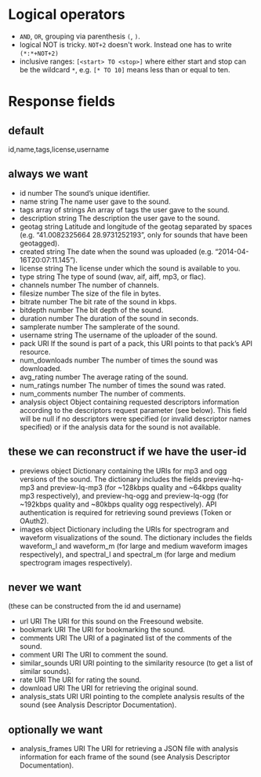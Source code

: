 # Logical operators

- `AND`, `OR`, grouping via parenthesis `(`, `)`.
- logical NOT is tricky. `NOT+2` doesn't work.
  Instead one has to write `(*:*+NOT+2)`
- inclusive ranges: `[<start> TO <stop>]` where
  either start and stop can be the wildcard `*`,
  e.g. `[* TO 10]` means less than or equal to ten.
  
# Response fields

## default

id,name,tags,license,username

## always we want

- id 	number 	The sound’s unique identifier.
- name 	string 	The name user gave to the sound.
- tags 	array of strings 	An array of tags the user gave to the sound.
- description 	string 	The description the user gave to the sound.
- geotag 	string 	Latitude and longitude of the geotag separated by spaces (e.g. “41.0082325664 28.9731252193”, only for sounds that have been geotagged).
- created 	string 	The date when the sound was uploaded (e.g. “2014-04-16T20:07:11.145”).
- license 	string 	The license under which the sound is available to you.
- type 	string 	The type of sound (wav, aif, aiff, mp3, or flac).
- channels 	number 	The number of channels.
- filesize 	number 	The size of the file in bytes.
- bitrate 	number 	The bit rate of the sound in kbps.
- bitdepth 	number 	The bit depth of the sound.
- duration 	number 	The duration of the sound in seconds.
- samplerate 	number 	The samplerate of the sound.
- username 	string 	The username of the uploader of the sound.
- pack 	URI 	If the sound is part of a pack, this URI points to that pack’s API resource.
- num_downloads 	number 	The number of times the sound was downloaded.
- avg_rating 	number 	The average rating of the sound.
- num_ratings 	number 	The number of times the sound was rated.
- num_comments 	number 	The number of comments.
- analysis 	object 	Object containing requested descriptors information according to the descriptors request parameter (see below). This field will be null if no descriptors were specified (or invalid descriptor names specified) or if the analysis data for the sound is not available.

## these we can reconstruct if we have the user-id

- previews 	object 	Dictionary containing the URIs for mp3 and ogg versions of the sound. The dictionary includes the fields preview-hq-mp3 and preview-lq-mp3 (for ~128kbps quality and ~64kbps quality mp3 respectively), and preview-hq-ogg and preview-lq-ogg (for ~192kbps quality and ~80kbps quality ogg respectively). API authentication is required for retrieving sound previews (Token or OAuth2).
- images 	object 	Dictionary including the URIs for spectrogram and waveform visualizations of the sound. The dictionary includes the fields waveform_l and waveform_m (for large and medium waveform images respectively), and spectral_l and spectral_m (for large and medium spectrogram images respectively).

## never we want

(these can be constructed from the id and username)

- url 	URI 	The URI for this sound on the Freesound website.
- bookmark 	URI 	The URI for bookmarking the sound.
- comments 	URI 	The URI of a paginated list of the comments of the sound.
- comment 	URI 	The URI to comment the sound.
- similar_sounds 	URI 	URI pointing to the similarity resource (to get a list of similar sounds).
- rate 	URI 	The URI for rating the sound.
- download 	URI 	The URI for retrieving the original sound.
- analysis_stats 	URI 	URI pointing to the complete analysis results of the sound (see Analysis Descriptor Documentation).

## optionally we want

- analysis_frames 	URI 	The URI for retrieving a JSON file with analysis information for each frame of the sound (see Analysis Descriptor Documentation).
